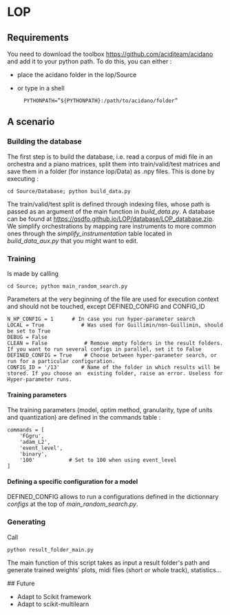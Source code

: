 # LOP

## Requirements
You need to download the toolbox <https://github.com/aciditeam/acidano> and add it to your python path. To do this, you can either :
- place the acidano folder in the lop/Source 
- or type in a shell
        
        PYTHONPATH=”${PYTHONPATH}:/path/to/acidano/folder”


## A scenario
### Building the database
The first step is to build the database, i.e. read a corpus of midi file in an orchestra and a piano matrices, split them into train/valid/test matrices and save them in a folder (for instance lop/Data) as .npy files. This is done by executing :

    cd Source/Database; python build_data.py

The train/valid/test split is defined through indexing files, whose path is passed as an argument of the main function in *build_data.py*.
A database can be found at <https://qsdfo.github.io/LOP/database/LOP_database.zip>. \
We simplify orchestrations by mapping rare instruments to more common ones through the *simplify_instrumentation* table located in *build_data_aux.py* that you might want to edit.

### Training
Is made by calling

    cd Source; python main_random_search.py

Parameters at the very beginning of the file are used for execution context and should not be touched, except DEFINED_CONFIG and CONFIG_ID

    N_HP_CONFIG = 1      # In case you run hyper-parameter search
    LOCAL = True            # Was used for Guillimin/non-Guillimin, should be set to True
    DEBUG = False          
    CLEAN = False            # Remove empty folders in the result folders. If you want to run several configs in parallel, set it to False
    DEFINED_CONFIG = True    # Choose between hyper-parameter search, or run for a particular configuration.
    CONFIG_ID = '/13'       # Name of the folder in which results will be stored. If you choose an  existing folder, raise an error. Useless for Hyper-parameter runs.

#### Training parameters
The training parameters (model, optim method, granularity, type of units and quantization) are defined in the commands table :

    commands = [
        'FGgru',
        'adam_L2',
        'event_level',
        'binary',
        '100'           # Set to 100 when using event_level
    ]

#### Defining a specific configuration for a model
DEFINED_CONFIG allows to run a configurations defined in the dictionnary *configs* at the top of *main_random_search.py*.

### Generating
Call

    python result_folder_main.py

The main function of this script takes as input a result folder's path and generate trained weights' plots, midi files (short or whole track), statistics...

## Future
- Adapt to Scikit framework
- Adapt to scikit-multilearn

<!-- # Models
## Difference between RBM based models and LSTM based or mixed
LSTM based models and mixed models can not be initialized with a sequence.
Thus, the inference task is much more difficult for them. In another way, it gives a much powerfull model (no initialization)

# Training
## Initialization of the visible units
### Initialization Gibbs chain
Choice : Random uniform
#### Previous frame
Gibbs chain will stay in the init value
#### Bernoulli p = 0.5
Stuck early in the init state
#### Random uniform [0,1]
Good :)

# Generation
## Threshold on the output probability ?
Probabilities < 0.5 are set to 0
Actually not the case. High number of sampling steps should make this useless.
 -->